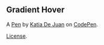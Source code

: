 Gradient Hover
--------------


A [Pen](https://codepen.io/Katiae/pen/oVBLzv) by [Katia De Juan](https://codepen.io/Katiae) on [CodePen](https://codepen.io).

[License](https://codepen.io/Katiae/pen/oVBLzv/license).